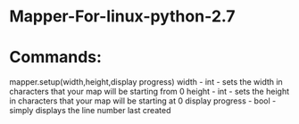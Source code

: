 # Mapper-For-linux-python-2.7

# Commands:


mapper.setup(width,height,display progress)
width - int - sets the width in characters that your map will be starting from 0
height - int - sets the height in characters that your map will be starting at 0
display progress - bool - simply displays the line number last created

